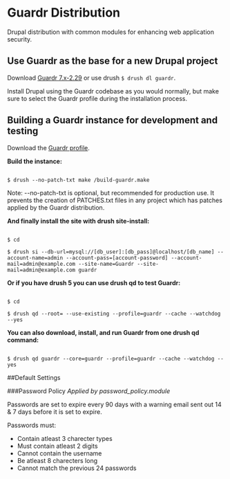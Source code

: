 # Guardr Distribution

Drupal distribution with common modules for enhancing web application security.

## Use Guardr as the base for a new Drupal project

Download [Guardr 7.x-2.29](http://ftp.drupal.org/files/projects/guardr-7.x-2.29-core.tar.gz) or use drush <code>$ drush dl guardr</code>.

Install Drupal using the Guardr codebase as you would normally, but make sure to select the Guardr profile during the installation process.

## Building a Guardr instance for development and testing

Download the [Guardr profile](http://ftp.drupal.org/files/projects/guardr-7.x-1.x-dev.tar.gz).

**Build the instance:**

<code>
$ drush --no-patch-txt make <path-to-guardr>/build-guardr.make <path-to-make-results>
</code>

Note: --no-patch-txt is optional, but recommended for production use. It prevents the creation of PATCHES.txt files in any project which has patches applied by the Guardr distribution.

**And finally install the site with drush site-install:**

<code>
$ cd <path-to-make-results>
</code>

<code>
$ drush si --db-url=mysql://[db_user]:[db_pass]@localhost/[db_name] --account-name=admin --account-pass=[account-password] --account-mail=admin@example.com --site-name=Guardr --site-mail=admin@example.com guardr
</code>

**Or if you have drush 5 you can use drush qd to test Guardr:**

<code>
$ cd <path-to-make-results>
</code>

<code>
$ drush qd --root=<path-to-make-results> --use-existing --profile=guardr --cache --watchdog --yes
</code>

**You can also download, install, and run Guardr from one drush qd command:**

<code>
$ drush qd guardr --core=guardr --profile=guardr --cache --watchdog --yes
</code>

##Default Settings

###Password Policy
*Applied by password_policy.module*

Passwords are set to expire every 90 days with a warning email sent out 14 & 7 days before it is set to expire.

Passwords must:

* Contain atleast 3 charecter types
* Must contain atleast 2 digits
* Cannot contain the username
* Be atleast 8 charecters long
* Cannot match the previous 24 passwords
